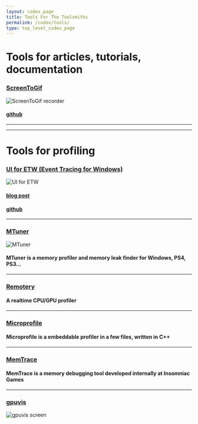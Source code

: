 ```yaml
---
layout: codex_page
title: Tools For The Toolsmiths
permalink: /codex/tools/
type: top_level_codex_page
---
```


# Tools for articles, tutorials, documentation
### [ScreenToGif](http://www.screentogif.com/)
![ScreenToGif recorder](http://www.screentogif.com/screenshots/Recorder.png)
#### [github](http://www.screentogif.com/)

------
------

# Tools for profiling

### [UI for ETW (Event Tracing for Windows)](http://www.screentogif.com/)
![UI for ETW](https://randomascii.files.wordpress.com/2015/04/image_thumb.png?w=629&h=293)
#### [blog post](https://randomascii.wordpress.com/2015/04/14/uiforetw-windows-performance-made-easier/)
#### [github](https://github.com/google/UIforETW)

------

### [MTuner](https://mtuner.net/)
![MTuner](http://mtuner.net/screenshot_thumb.gif)
#### MTuner is a memory profiler and memory leak finder for Windows, PS4, PS3...

------

### [Remotery](https://github.com/Celtoys/Remotery)
#### A realtime CPU/GPU profiler

------

### [Microprofile](https://github.com/jonasmr/microprofile)
#### Microprofile is a embeddable profiler in a few files, written in C++

------

### [MemTrace](https://github.com/InsomniacGames/ig-memtrace)
#### MemTrace is a memory debugging tool developed internally at Insomniac Games

------

### [gpuvis](https://github.com/mikesart/gpuvis )
![gpuvis screen](https://github.com/mikesart/gpuvis/raw/master/images/gpuvis.jpg?raw=true)
